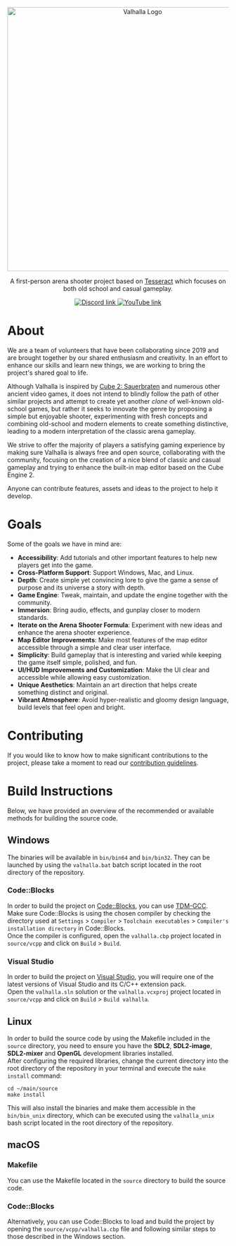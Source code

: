 <p align="center">
  <img width="600" src="https://dl.dropboxusercontent.com/s/jld3nn81hag8w8g/logo_ol640x160.png?dl=0" alt="Valhalla Logo">
</p>

<p align="center">
  A first-person arena shooter project based on <a href="http://tesseract.gg/">Tesseract</a> which focuses on both old school and casual gameplay.
</p>

<p align="center">
  <a href="https://discord.gg/qFMAde5WQP">
    <img src="https://img.shields.io/badge/Discord-blue?style=for-the-badge&logo=discord&logoColor=white" alt="Discord link"/>
  </a>
  <a href="https://www.youtube.com/channel/UCjAPRHO03EqzBtTbcHXEbBw">
    <img src="https://img.shields.io/badge/YouTube-red?style=for-the-badge&logo=youtube&logoColor=white" alt="YouTube link"/>
  </a>
</p>

# About
We are a team of volunteers that have been collaborating since 2019 and are brought together by our shared enthusiasm and creativity.
In an effort to enhance our skills and learn new things, we are working to bring the project's shared goal to life.

Although Valhalla is inspired by [Cube 2: Sauerbraten](http://sauerbraten.org) and numerous other ancient video games, it does not intend to blindly follow the path of other similar projects and attempt to create yet another *clone* of well-known old-school games, but rather it seeks to innovate the genre by proposing a simple but enjoyable shooter, experimenting with fresh concepts and combining old-school and modern elements to create something distinctive, leading to a modern interpretation of the classic arena gameplay.

We strive to offer the majority of players a satisfying gaming experience by making sure Valhalla is always free and open source, collaborating with the community, focusing on the creation of a nice blend of classic and casual gameplay and trying to enhance the built-in map editor based on the Cube Engine 2.

Anyone can contribute features, assets and ideas to the project to help it develop.

# Goals
Some of the goals we have in mind are:
- **Accessibility**: Add tutorials and other important features to help new players get into the game.
- **Cross-Platform Support**: Support Windows, Mac, and Linux.
- **Depth**: Create simple yet convincing lore to give the game a sense of purpose and its universe a story with depth.
- **Game Engine**: Tweak, maintain, and update the engine together with the community.
- **Immersion**: Bring audio, effects, and gunplay closer to modern standards.
- **Iterate on the Arena Shooter Formula**: Experiment with new ideas and enhance the arena shooter experience.
- **Map Editor Improvements**: Make most features of the map editor accessible through a simple and clear user interface.
- **Simplicity**: Build gameplay that is interesting and varied while keeping the game itself simple, polished, and fun.
- **UI/HUD Improvements and Customization**: Make the UI clear and accessible while allowing easy customization.
- **Unique Aesthetics**: Maintain an art direction that helps create something distinct and original.
- **Vibrant Atmosphere**: Avoid hyper-realistic and gloomy design language, build levels that feel open and bright.

# Contributing
If you would like to know how to make significant contributions to the project, please take a moment to read our [contribution guidelines](https://github.com/project-valhalla/.github/blob/main/CONTRIBUTING.md).

# Build Instructions
Below, we have provided an overview of the recommended or available methods for building the source code.

## Windows
The binaries will be available in `bin/bin64` and `bin/bin32`. They can be launched by using the `valhalla.bat` batch script located in the root directory of the repository.

### Code::Blocks
In order to build the project on [Code::Blocks](https://www.codeblocks.org/downloads/binaries/), you can use [TDM-GCC](http://tdm-gcc.tdragon.net/download).  
Make sure Code::Blocks is using the chosen compiler by checking the directory used at `Settings` > `Compiler` > `Toolchain executables` > `Compiler's installation directory` in Code::Blocks.  
Once the compiler is configured, open the `valhalla.cbp` project located in `source/vcpp` and click on `Build` > `Build`.

### Visual Studio
In order to build the project on [Visual Studio](https://visualstudio.microsoft.com/en/), you will require one of the latest versions of Visual Studio and its C/C++ extension pack.  
Open the `valhalla.sln` solution or the `valhalla.vcxproj` project located in `source/vcpp` and click on `Build` > `Build valhalla`.

## Linux
In order to build the source code by using the Makefile included in the `source` directory, you need to ensure you have the **SDL2**, **SDL2-image**, **SDL2-mixer** and **OpenGL** development libraries installed.  
After configuring the required libraries, change the current directory into the root directory of the repository in your terminal and execute the `make install` command:
```
cd ~/main/source
make install
```
This will also install the binaries and make them accessible in the `bin/bin_unix` directory, which can be executed using the `valhalla_unix` bash script located in the root directory of the repository.

## macOS
### Makefile
You can use the Makefile located in the `source` directory to build the source code.

### Code::Blocks
Alternatively, you can use Code::Blocks to load and build the project by opening the `source/vcpp/valhalla.cbp` file and following similar steps to those described in the Windows section.
